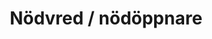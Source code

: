 ---
title: 'Nödvred / nödöppnare'
symbol_image: 'symbols/kr/30.svg'
weight: 30
card: true
card_color: 'bg-symbol-green'
---